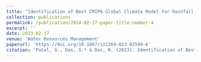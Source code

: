 ```yaml
---
title: "Identification of Best CMIP6 Global Climate Model for Rainfall by Ensemble Implementation of MCDM Methods and Statistical Inference."
collection: publications
permalink: /publication/2024-02-17-paper-title-number-4
excerpt: ''
date: 2023-02-17
venue: 'Water Resources Management'
paperurl: 'https://doi.org/10.1007/s11269-023-03599-6'
citation: 'Patel, G., Das, S.* & Das, R. (2023). Identification of Best CMIP6 Global Climate Model for Rainfall by Ensemble Implementation of MCDM Methods and Statistical Inference. Water Resources Management, 37(13), 5147–5170.'
---
```



